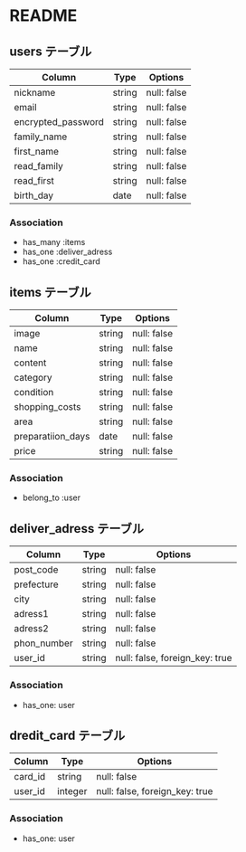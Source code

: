 # README

## users テーブル

| Column             | Type   | Options     |
| ------------------ | ------ | ----------- |
| nickname           | string | null: false |
| email              | string | null: false |
| encrypted_password | string | null: false |
| family_name        | string | null: false |
| first_name         | string | null: false |
| read_family        | string | null: false |
| read_first         | string | null: false |
| birth_day          | date   | null: false |

### Association
- has_many :items
- has_one :deliver_adress
- has_one :credit_card


## items テーブル

| Column             | Type   | Options     |
| ------------------ | ------ | ----------- |
| image              | string | null: false |
| name               | string | null: false |
| content            | string | null: false |
| category           | string | null: false |
| condition          | string | null: false |
| shopping_costs     | string | null: false |
| area               | string | null: false |
| preparatiion_days  | date   | null: false |
| price              | string | null: false |

### Association
- belong_to :user


## deliver_adress テーブル

| Column             | Type   | Options                        |
| ------------------ | ------ | ------------------------------ |
| post_code          | string | null: false                    |
| prefecture         | string | null: false                    |
| city               | string | null: false                    |
| adress1            | string | null: false                    |
| adress2            | string | null: false                    |
| phon_number        | string | null: false                    |
| user_id            | string | null: false, foreign_key: true |

### Association
- has_one: user


## dredit_card テーブル

| Column             | Type    | Options                        |
| ------------------ | ------- | ------------------------------ |
| card_id            | string  | null: false                    |
| user_id            | integer | null: false, foreign_key: true |

### Association
- has_one: user